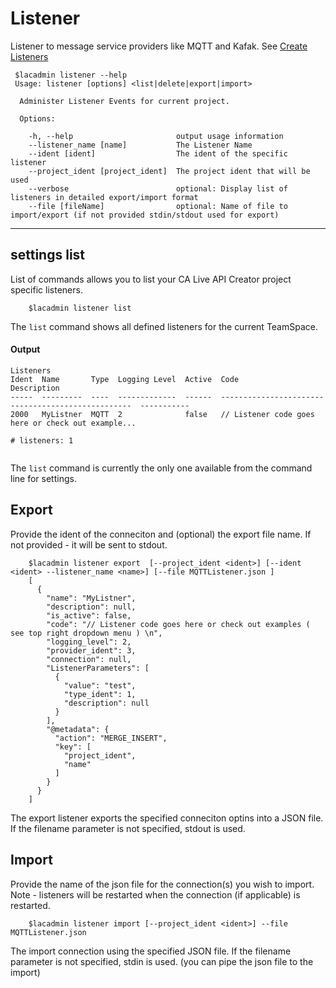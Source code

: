 # Listener
Listener to message service providers like MQTT and Kafak.
See [Create Listeners](https://docops.ca.com/ca-live-api-creator/4-1/en/creating-listeners)
```
 $lacadmin listener --help
 Usage: listener [options] <list|delete|export|import>

  Administer Listener Events for current project.

  Options:

    -h, --help                       output usage information
    --listener_name [name]           The Listener Name
    --ident [ident]                  The ident of the specific listener
    --project_ident [project_ident]  The project ident that will be used
    --verbose                        optional: Display list of listeners in detailed export/import format
    --file [fileName]                optional: Name of file to import/export (if not provided stdin/stdout used for export)

```


***
## settings list
List of commands allows you to list your CA Live API Creator project specific listeners. 

```
    $lacadmin listener list
```

The `list` command shows all defined listeners for the current TeamSpace.

#### Output
```
Listeners                                                                                                                                                                              
Ident  Name       Type  Logging Level  Active  Code                                                Description
-----  ---------  ----  -------------  ------  --------------------------------------------------  -----------
2000   MyListner  MQTT  2              false   // Listener code goes here or check out example...             

# listeners: 1                      
                                                                               
```

The `list` command is currently the only one available from the command line for
settings. 

## Export
Provide the ident of the conneciton and (optional) the export file name. If not provided - it will be sent to stdout.
```
    $lacadmin listener export  [--project_ident <ident>] [--ident <ident> --listener_name <name>] [--file MQTTListener.json ]
    [
      {
        "name": "MyListner",
        "description": null,
        "is_active": false,
        "code": "// Listener code goes here or check out examples ( see top right dropdown menu ) \n",
        "logging_level": 2,
        "provider_ident": 3,
        "connection": null,
        "ListenerParameters": [
          {
            "value": "test",
            "type_ident": 1,
            "description": null
          }
        ],
        "@metadata": {
          "action": "MERGE_INSERT",
          "key": [
            "project_ident",
            "name"
          ]
        }
      }
    ]

```
The export listener exports the specified conneciton optins into a JSON file. If the filename parameter is not specified, stdout is used.

## Import
Provide the name of the json file for the connection(s) you wish to import. 
Note - listeners will be restarted when the connection (if applicable) is restarted.
```
    $lacadmin listener import [--project_ident <ident>] --file MQTTListener.json
```
The import connection using the specified JSON file. If the filename parameter is not specified, stdin is used. (you can pipe the json file to the import)

